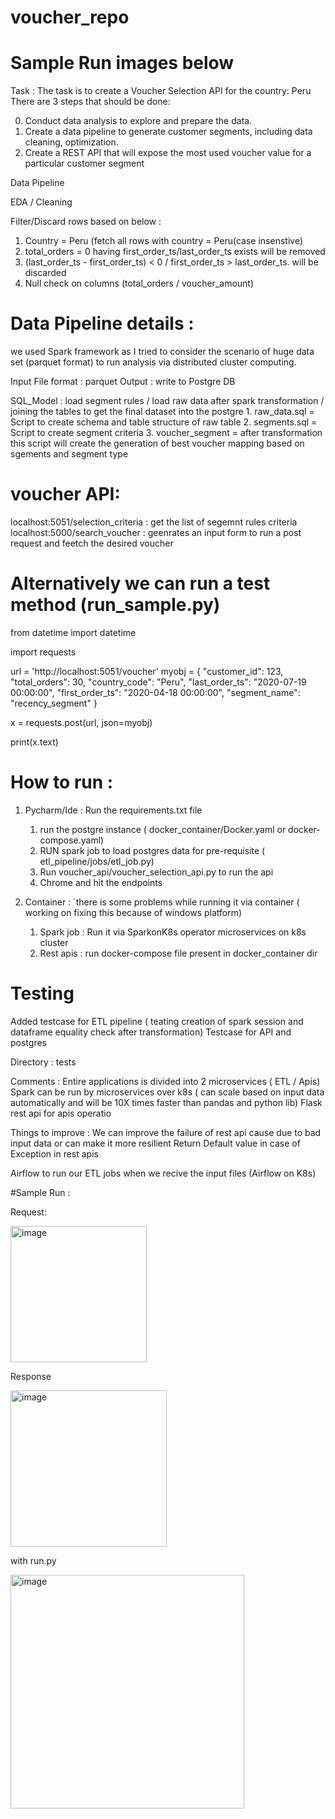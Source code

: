 # voucher_repo 
# Sample Run images below

Task : 
The task is to create a Voucher Selection API for the country: Peru
There are 3 steps that should be done:

0. Conduct data analysis to explore and prepare the data.
1. Create a data pipeline to generate customer segments, including data cleaning, optimization.
2. Create a REST API that will expose the most used voucher value for a particular customer segment

Data Pipeline

EDA / Cleaning

Filter/Discard rows based on below :
1. Country = Peru (fetch all rows with country = Peru(case insenstive)
2. total_orders = 0 having first_order_ts/last_order_ts exists will be removed 
3. (last_order_ts - first_order_ts) < 0 / first_order_ts > last_order_ts.    will be discarded
4. Null check on  columns (total_orders / voucher_amount)

# Data Pipeline details :
we used Spark framework as I tried to consider the scenario of huge data set (parquet format) to run analysis via distributed cluster computing.

Input File format : parquet
Output : write to Postgre DB

SQL_Model : load segment rules / load raw data after spark transformation / joining the tables to get the final dataset into the postgre
    1. raw_data.sql  = Script to create schema and table structure of raw table
    2. segments.sql  = Script to create segment criteria
    3. voucher_segment = after transformation this script will create the generation of best voucher mapping based on sgements and segment type

# voucher API:
localhost:5051/selection_criteria : get the list of segemnt rules criteria
localhost:5000/search_voucher : geenrates an input form to run a post request and feetch the desired voucher

# Alternatively we can run a test method (run_sample.py)

from datetime import datetime

import requests

url = 'http://localhost:5051/voucher'
myobj = {
    "customer_id": 123,
    "total_orders": 30,
    "country_code": "Peru",
    "last_order_ts": "2020-07-19 00:00:00",
    "first_order_ts": "2020-04-18 00:00:00",
    "segment_name": "recency_segment"
}

x = requests.post(url, json=myobj)

print(x.text)



# How to run :
1. Pycharm/Ide : Run the requirements.txt file 
    1. run the postgre instance ( docker_container/Docker.yaml or docker-compose.yaml)
    2. RUN spark job to load postgres data for pre-requisite ( etl_pipeline/jobs/etl_job.py)
    3. Run voucher_api/voucher_selection_api.py to run the api
    4. Chrome and hit the endpoints


2. Container : `there is some problems while running it via container ( working on fixing this because of windows platform)
    1. Spark job : Run it via SparkonK8s operator microservices on k8s cluster
    2. Rest apis : run docker-compose file present in docker_container dir
 



# Testing

Added testcase for ETL pipeline ( teating creation of spark session and dataframe equality check after transformation)
Testcase for API and postgres

Directory : tests


Comments :
Entire applications is divided into 2 microservices ( ETL / Apis)
Spark can be run by  microservices over k8s ( can scale based on input data automatically and will be 10X times faster than pandas and python lib)
Flask rest api for apis operatio

Things to improve :
We can improve the failure of rest api cause due to bad input data or can make it more resilient
Return Default value in case of Exception in rest apis

Airflow to run our ETL jobs when we recive the input files (Airflow on K8s)

#Sample Run :


Request:


<img width="218" alt="image" src="https://user-images.githubusercontent.com/79247013/163950391-1fd66f96-295c-4f36-8f84-83ab2037ec7e.png">

Response

<img width="250" alt="image" src="https://user-images.githubusercontent.com/79247013/163950558-6b6619c7-9f99-47be-89bf-906e9c976fb2.png">

with run.py

<img width="374" alt="image" src="https://user-images.githubusercontent.com/79247013/163950915-9e787216-deee-4c70-87b7-b21e88fe4e06.png">








